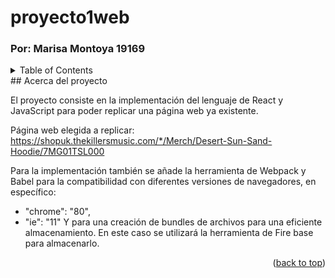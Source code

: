 # proyecto1web
### Por: Marisa Montoya 19169
<a name="readme-top"></a>
<details>
  <summary>Table of Contents</summary>
    <li>
      <a href="#acerca-del-proyecto">Acerca del proyecto</a></li>
        <li><a href="#built-with">Herramientas Utilizadas</a></li>
        <li><a href="#installation">Installation</a></li>

</details>
## Acerca del proyecto

El proyecto consiste en la implementación del lenguaje de React y JavaScript para poder replicar una página web ya existente.

Página web elegida a replicar: https://shopuk.thekillersmusic.com/*/Merch/Desert-Sun-Sand-Hoodie/7MG01TSL000

Para la implementación también se añade la herramienta de Webpack y Babel para la compatibilidad con diferentes versiones de navegadores, en específico: 
* "chrome": "80",
* "ie": "11"
Y para una creación de bundles de archivos para una eficiente almacenamiento. En este caso se utilizará la herramienta de Fire base para almacenarlo.

<p align="right">(<a href="#readme-top">back to top</a>)</p>
